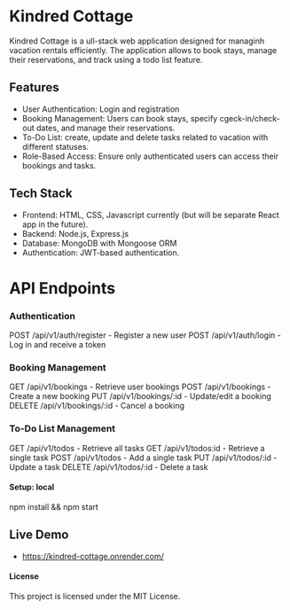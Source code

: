 # Kindred Cottage
Kindred Cottage is a ull-stack web application designed for managinh vacation rentals efficiently. The application allows to book stays, manage their reservations, and track using a todo list feature.

## Features
- User Authentication: Login and registration
- Booking Management: Users can book stays, specify cgeck-in/check-out dates, and manage their reservations.
- To-Do List: create, update and delete tasks related to vacation with different statuses.
- Role-Based Access: Ensure only authenticated users can access their bookings and tasks. 

## Tech Stack
- Frontend: HTML, CSS, Javascript currently (but will be separate React app in the future).
- Backend: Node.js, Express.js
- Database: MongoDB with Mongoose ORM
- Authentication: JWT-based authentication.

# API Endpoints
### Authentication
POST /api/v1/auth/register - Register a new user
POST /api/v1/auth/login - Log in and receive a token

### Booking Management
GET /api/v1/bookings - Retrieve user bookings
POST /api/v1/bookings - Create a new booking
PUT /api/v1/bookings/:id - Update/edit a booking
DELETE /api/v1/bookings/:id - Cancel a booking

### To-Do List Management
GET /api/v1/todos - Retrieve all tasks
GET /api/v1/todos:id - Retrieve a single task
POST /api/v1/todos - Add a single task
PUT /api/v1/todos/:id - Update a task
DELETE /api/v1/todos/:id - Delete a task

#### Setup: local
npm install && npm start

## Live Demo
- https://kindred-cottage.onrender.com/ 

#### License
This project is licensed under the MIT License.


